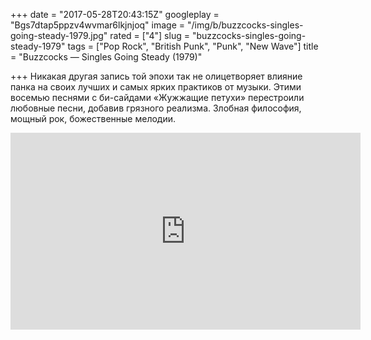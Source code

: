 +++
date = "2017-05-28T20:43:15Z"
googleplay = "Bgs7dtap5ppzv4wvmar6lkjnjoq"
image = "/img/b/buzzcocks-singles-going-steady-1979.jpg"
rated = ["4"]
slug = "buzzcocks-singles-going-steady-1979"
tags = ["Pop Rock", "British Punk", "Punk", "New Wave"]
title = "Buzzcocks — Singles Going Steady (1979)"

+++
Никакая другая запись той эпохи так не&nbsp;олицетворяет влияние панка на&nbsp;своих лучших и&nbsp;самых ярких практиков от&nbsp;музыки. Этими восемью песнями с&nbsp;би-сайдами &laquo;Жужжащие петухи&raquo; перестроили любовные песни, добавив грязного реализма. Злобная философия, мощный рок, божественные мелодии.

<iframe width="560" height="315" src="https://www.youtube.com/embed/-EEPvXlTUnU" frameborder="0" allowfullscreen></iframe>